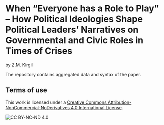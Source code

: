 # When “Everyone has a Role to Play” – How Political Ideologies Shape Political Leaders’ Narratives on Governmental and Civic Roles in Times of Crises 


by Z.M. Kirgil 

The repository contains aggregated data and syntax of the paper.


## Terms of use

This work is licensed under a
[Creative Commons Attribution-NonCommercial-NoDerivatives 4.0 International License][CC BY-NC-ND 4.0].

![CC BY-NC-ND 4.0][cc-by-nc-nd-image]

[CC BY-NC-ND 4.0]: https://creativecommons.org/licenses/by-nc-nd/4.0/
[cc-by-nc-nd-image]: https://licensebuttons.net/l/by-nc-nd/4.0/88x31.png
[cc-by-nc-nd-shield]: https://img.shields.io/badge/License-CC%20BY--NC--ND%204.0-lightgrey.svg
